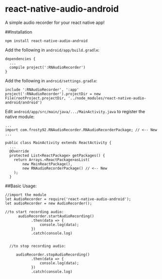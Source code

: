 # react-native-audio-android

A simple audio recorder for your react native app! 

##Installation

`npm install react-native-audio-android` 

Add the following in `android/app/build.gradle`:

```
dependencies {
  ...
  compile project(':RNAudioRecorder')
}

```

Add the following in `android/settings.gradle`: 
```
include ':RNAudioRecorder', ':app'
project(':RNAudioRecorder').projectDir = new File(rootProject.projectDir, '../node_modules/react-native-audio-android/android')

```

Edit `android/app/src/main/java/.../MainActivity.java` to register the native module:

```
...
import com.frosty92.RNAudioRecorder.RNAudioRecorderPackage; // <-- New
...

public class MainActivity extends ReactActivity {
  ...
  @Override
  protected List<ReactPackage> getPackages() {
    return Arrays.<ReactPackage>asList(
        new MainReactPackage(),
        new RNAudioRecorderPackage() // <-- New
    );
  }
```

##Basic Usage: 

```
//import the module
let AudioRecorder = require('react-native-audio-android');
let audioRecorder = new AudioRecorder();

//to start recording audio:
      audioRecorder.startAudioRecording()
            .then(data => {
                console.log(data);
            })
            .catch(console.log)
        
        
  //to stop recording audio: 
  
     audioRecorder.stopAudioRecording()
            .then(data => {
                console.log(data);
            })
            .catch(console.log)
        
        
        




